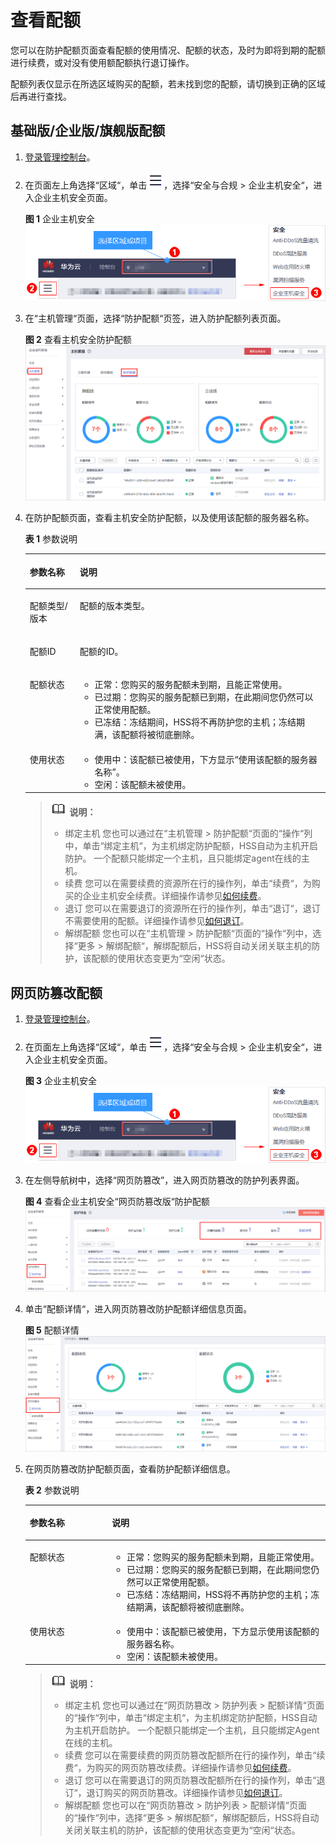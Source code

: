 # 查看配额<a name="hss_01_0108"></a>

您可以在防护配额页面查看配额的使用情况、配额的状态，及时为即将到期的配额进行续费，或对没有使用额配额执行退订操作。

配额列表仅显示在所选区域购买的配额，若未找到您的配额，请切换到正确的区域后再进行查找。

## 基础版/企业版/旗舰版配额<a name="section871919103610"></a>

1.  [登录管理控制台](https://console.huaweicloud.com)。
2.  在页面左上角选择“区域“，单击![](figures/icon-servicelist.png)，选择“安全与合规  \>  企业主机安全“，进入企业主机安全页面。

    **图 1**  企业主机安全<a name="hss_01_0229_fig65591238182410"></a>  
    ![](figures/企业主机安全.png "企业主机安全")

3.  在“主机管理“页面，选择“防护配额“页签，进入防护配额列表页面。

    **图 2**  查看主机安全防护配额<a name="fig63056412204"></a>  
    ![](figures/查看主机安全防护配额.png "查看主机安全防护配额")

4.  在防护配额页面，查看主机安全防护配额，以及使用该配额的服务器名称。

    **表 1**  参数说明

    <a name="table7417158145419"></a>
    <table><thead align="left"><tr id="row74177580549"><th class="cellrowborder" valign="top" width="16.650000000000002%" id="mcps1.2.3.1.1"><p id="p94171958185418"><a name="p94171958185418"></a><a name="p94171958185418"></a>参数名称</p>
    </th>
    <th class="cellrowborder" valign="top" width="83.35000000000001%" id="mcps1.2.3.1.2"><p id="p8417658125411"><a name="p8417658125411"></a><a name="p8417658125411"></a>说明</p>
    </th>
    </tr>
    </thead>
    <tbody><tr id="row7621158164411"><td class="cellrowborder" valign="top" width="16.650000000000002%" headers="mcps1.2.3.1.1 "><p id="p1962113864415"><a name="p1962113864415"></a><a name="p1962113864415"></a>配额类型/版本</p>
    </td>
    <td class="cellrowborder" valign="top" width="83.35000000000001%" headers="mcps1.2.3.1.2 "><p id="p16214817446"><a name="p16214817446"></a><a name="p16214817446"></a>配额的版本类型。</p>
    </td>
    </tr>
    <tr id="row1067855817437"><td class="cellrowborder" valign="top" width="16.650000000000002%" headers="mcps1.2.3.1.1 "><p id="p76795589430"><a name="p76795589430"></a><a name="p76795589430"></a>配额ID</p>
    </td>
    <td class="cellrowborder" valign="top" width="83.35000000000001%" headers="mcps1.2.3.1.2 "><p id="p467910582435"><a name="p467910582435"></a><a name="p467910582435"></a>配额的ID。</p>
    </td>
    </tr>
    <tr id="row6435142195520"><td class="cellrowborder" valign="top" width="16.650000000000002%" headers="mcps1.2.3.1.1 "><p id="p184371326556"><a name="p184371326556"></a><a name="p184371326556"></a>配额状态</p>
    </td>
    <td class="cellrowborder" valign="top" width="83.35000000000001%" headers="mcps1.2.3.1.2 "><a name="ul1440283835512"></a><a name="ul1440283835512"></a><ul id="ul1440283835512"><li>正常：您购买的服务配额未到期，且能正常使用。</li><li>已过期：您购买的服务配额已到期，在此期间您仍然可以正常使用配额。</li><li>已冻结：冻结期间，HSS将不再防护您的主机；冻结期满，该配额将被彻底删除。</li></ul>
    </td>
    </tr>
    <tr id="row134171258105412"><td class="cellrowborder" valign="top" width="16.650000000000002%" headers="mcps1.2.3.1.1 "><p id="p114182584541"><a name="p114182584541"></a><a name="p114182584541"></a>使用状态</p>
    </td>
    <td class="cellrowborder" valign="top" width="83.35000000000001%" headers="mcps1.2.3.1.2 "><a name="ul16997164045511"></a><a name="ul16997164045511"></a><ul id="ul16997164045511"><li>使用中：该配额已被使用，下方显示<span class="parmvalue" id="parmvalue14556595442"><a name="parmvalue14556595442"></a><a name="parmvalue14556595442"></a>“使用该配额的服务器名称”</span>。</li><li>空闲：该配额未被使用。</li></ul>
    </td>
    </tr>
    </tbody>
    </table>

    >![](public_sys-resources/icon-note.gif) **说明：** 
    >-   绑定主机
    >    您也可以通过在“主机管理  \>  防护配额“页面的“操作“列中，单击“绑定主机“，为主机绑定防护配额，HSS自动为主机开启防护。
    >    一个配额只能绑定一个主机，且只能绑定agent在线的主机。
    >-   续费
    >    您可以在需要续费的资源所在行的操作列，单击“续费“，为购买的企业主机安全续费。详细操作请参见[如何续费](https://support.huaweicloud.com/hss_faq/hss_01_0171.html)。
    >-   退订
    >    您可以在需要退订的资源所在行的操作列，单击“退订“，退订不需要使用的配额。详细操作请参见[如何退订](https://support.huaweicloud.com/hss_faq/hss_01_0172.html)。
    >-   解绑配额
    >    您也可以在“主机管理  \>  防护配额“页面的“操作“列中，选择“更多  \>  解绑配额“，解绑配额后，HSS将自动关闭关联主机的防护，该配额的使用状态变更为“空闲“状态。


## 网页防篡改配额<a name="section131291416161815"></a>

1.  [登录管理控制台](https://console.huaweicloud.com)。
2.  在页面左上角选择“区域“，单击![](figures/icon-servicelist.png)，选择“安全与合规  \>  企业主机安全“，进入企业主机安全页面。

    **图 3**  企业主机安全<a name="hss_01_0229_fig65591238182410_1"></a>  
    ![](figures/企业主机安全.png "企业主机安全")

3.  在左侧导航树中，选择“网页防篡改”，进入网页防篡改的防护列表界面。

    **图 4**  查看企业主机安全“网页防篡改版“防护配额<a name="fig7117184072910"></a>  
    ![](figures/查看企业主机安全网页防篡改版防护配额.png "查看企业主机安全网页防篡改版防护配额")

4.  单击“配额详情“，进入网页防篡改防护配额详细信息页面。

    **图 5**  配额详情<a name="fig18517193753715"></a>  
    ![](figures/配额详情.png "配额详情")

5.  在网页防篡改防护配额页面，查看防护配额详细信息。

    **表 2**  参数说明

    <a name="table7829215113816"></a>
    <table><thead align="left"><tr id="row138296153381"><th class="cellrowborder" valign="top" width="27.35%" id="mcps1.2.3.1.1"><p id="p1082831510384"><a name="p1082831510384"></a><a name="p1082831510384"></a>参数名称</p>
    </th>
    <th class="cellrowborder" valign="top" width="72.65%" id="mcps1.2.3.1.2"><p id="p108281715153811"><a name="p108281715153811"></a><a name="p108281715153811"></a>说明</p>
    </th>
    </tr>
    </thead>
    <tbody><tr id="row10829101503812"><td class="cellrowborder" valign="top" width="27.35%" headers="mcps1.2.3.1.1 "><p id="p68295150388"><a name="p68295150388"></a><a name="p68295150388"></a>配额状态</p>
    </td>
    <td class="cellrowborder" valign="top" width="72.65%" headers="mcps1.2.3.1.2 "><a name="ul2829141510383"></a><a name="ul2829141510383"></a><ul id="ul2829141510383"><li>正常：您购买的服务配额未到期，且能正常使用。</li><li>已过期：您购买的服务配额已到期，在此期间您仍然可以正常使用配额。</li><li>已冻结：冻结期间，HSS将不再防护您的主机；冻结期满，该配额将被彻底删除。</li></ul>
    </td>
    </tr>
    <tr id="row1982920152388"><td class="cellrowborder" valign="top" width="27.35%" headers="mcps1.2.3.1.1 "><p id="p138296156388"><a name="p138296156388"></a><a name="p138296156388"></a>使用状态</p>
    </td>
    <td class="cellrowborder" valign="top" width="72.65%" headers="mcps1.2.3.1.2 "><a name="ul48299159389"></a><a name="ul48299159389"></a><ul id="ul48299159389"><li>使用中：该配额已被使用，下方显示使用该配额的服务器名称。</li><li>空闲：该配额未被使用。</li></ul>
    </td>
    </tr>
    </tbody>
    </table>

    >![](public_sys-resources/icon-note.gif) **说明：** 
    >-   绑定主机
    >    您也可以通过在“网页防篡改  \>  防护列表  \>  配额详情“页面的“操作“列中，单击“绑定主机“，为主机绑定防护配额，HSS自动为主机开启防护。
    >    一个配额只能绑定一个主机，且只能绑定Agent在线的主机。
    >-   续费
    >    您可以在需要续费的网页防篡改配额所在行的操作列，单击“续费“，为购买的网页防篡改续费。详细操作请参见[如何续费](https://support.huaweicloud.com/hss_faq/hss_01_0171.html)。
    >-   退订
    >    您可以在需要退订的网页防篡改配额所在行的操作列，单击“退订“，退订购买的网页防篡改。详细操作请参见[如何退订](https://support.huaweicloud.com/hss_faq/hss_01_0172.html)。
    >-   解绑配额
    >    您也可以在“网页防篡改  \>  防护列表  \>  配额详情“页面的“操作“列中，选择“更多  \>  解绑配额“，解绑配额后，HSS将自动关闭关联主机的防护，该配额的使用状态变更为“空闲“状态。


